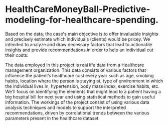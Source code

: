 # HealthCareMoneyBall-Predictive-modeling-for-healthcare-spending.
Based on the data, the case's main objective is to offer invaluable insights and precisely
estimate which individuals (clients) would be pricey. We intended to analyze and draw
necessary factors that lead to actionable insights and provide recommendations in order to
help an individual cut their costs.

The data employed in this project is real life data from a Healthcare management organization.
This data consists of various factors that influence the patient’s healthcare cost every year
such as age, smoking habits, location where the person is staying at, type of environment in
which the individual lives in, hypertension, body mass index, exercise habits, etc. We'll focus
on identifying the elements that might lead to a patient having a big hospital bill for next year
and using statistical methods to gain useful information.
The workings of the project consist of using various data analysis techniques and models to
support the interpreted recommendations, driven by correlational trends between the various
parameters present in the healthcare dataset
